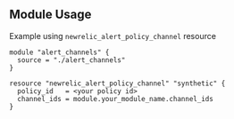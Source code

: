 ## Module Usage

Example using `newrelic_alert_policy_channel` resource
```hcl
module "alert_channels" {
  source = "./alert_channels"
}

resource "newrelic_alert_policy_channel" "synthetic" {
  policy_id   = <your policy id>
  channel_ids = module.your_module_name.channel_ids
}
```
